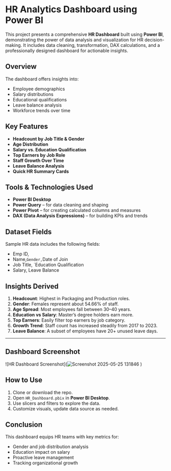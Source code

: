 # HR Analytics Dashboard using Power BI

This project presents a comprehensive **HR Dashboard** built using **Power BI**, demonstrating the power of data analysis and visualization for HR decision-making. It includes data cleaning, transformation, DAX calculations, and a professionally designed dashboard for actionable insights.


##  Overview

The dashboard offers insights into:
- Employee demographics
- Salary distributions
- Educational qualifications
- Leave balance analysis
- Workforce trends over time

##  Key Features

-  **Headcount by Job Title & Gender**
-  **Age Distribution**
-  **Salary vs. Education Qualification**
-  **Top Earners by Job Role**
-  **Staff Growth Over Time**
-  **Leave Balance Analysis**
-  **Quick HR Summary Cards**

##  Tools & Technologies Used

- **Power BI Desktop**
- **Power Query** – for data cleaning and shaping
- **Power Pivot** – for creating calculated columns and measures
- **DAX (Data Analysis Expressions)** – for building KPIs and trends

##  Dataset Fields

Sample HR data includes the following fields:
- Emp ID,
- Name,`Gender,`Date of Join
- Job Title, `Education Qualification
- Salary, Leave Balance

##  Insights Derived

1.  **Headcount**: Highest in Packaging and Production roles.
2.  **Gender**: Females represent about 54.66% of staff.
3.  **Age Spread**: Most employees fall between 30–40 years.
4.  **Education vs Salary**: Master’s degree holders earn more.
5.  **Top Earners**: Easily filter top earners by job category.
6.  **Growth Trend**: Staff count has increased steadily from 2017 to 2023.
7.  **Leave Balance**: A subset of employees have 20+ unused leave days.

---

##  Dashboard Screenshot

![HR Dashboard Screenshot](![Screenshot 2025-05-25 131846](https://github.com/user-attachments/assets/847d27e9-9401-4478-ba86-35cd2a8de64c)
)


##  How to Use

1. Clone or download the repo.
2. Open `HR_Dashboard.pbix` in **Power BI Desktop**.
3. Use slicers and filters to explore the data.
4. Customize visuals, update data source as needed.


##  Conclusion

This dashboard equips HR teams with key metrics for:
- Gender and job distribution analysis
- Education impact on salary
- Proactive leave management
- Tracking organizational growth





